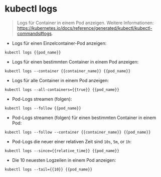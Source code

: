 # kubectl logs

> Logs für Container in einem Pod anzeigen.
> Weitere Informationen: <https://kubernetes.io/docs/reference/generated/kubectl/kubectl-commands#logs>.

- Logs für einen Einzelcontainer-Pod anzeigen:

`kubectl logs {{pod_name}}`

- Logs für einen bestimmten Container in einem Pod anzeigen:

`kubectl logs --container {{container_name}} {{pod_name}}`

- Logs für alle Container in einem Pod anzeigen:

`kubectl logs --all-containers={{true}} {{pod_name}}`

- Pod-Logs streamen (folgen):

`kubectl logs --follow {{pod_name}}`

- Pod-Logs streamen (folgen) für einen bestimmten Container in einem Pod:

`kubectl logs --follow --container {{container_name}} {{pod_name}}`

- Pod-Logs die neuer einer relativen Zeit sind `10s`, `5m`, or `1h`:

`kubectl logs --since={{relative_time}} {{pod_name}}`

- Die 10 neuesten Logzeilen in einem Pod anzeigen:

`kubectl logs --tail={{10}} {{pod_name}}`
